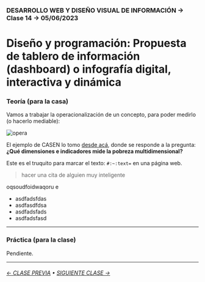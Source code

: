 ### DESARROLLO WEB Y DISEÑO VISUAL DE INFORMACIÓN → Clase 14 → 05/06/2023

# Diseño y programación: Propuesta de tablero de información (dashboard) o infografía digital, interactiva y dinámica

### Teoría (para la casa)

Vamos a trabajar la operacionalización de un concepto, para poder medirlo (o hacerlo mediable):

![opera](https://github.com/profesorfaco/dno097-2024/assets/7999767/96f5bceb-5e9a-4603-8370-731071342139)

El ejemplo de CASEN lo tomo [desde acá](https://observatorio.ministeriodesarrollosocial.gob.cl/preguntas-frecuentes), donde se responde a la pregunta: **¿Qué dimensiones e indicadores mide la pobreza multidimensional?**

Este es el truquito para marcar el texto: `#:~:text=` en una página web.

> hacer una cita de alguien muy inteligente

oqsoudfoidwaqoru e
- asdfadsfdas
- asdfasdfdsa
- asdfadsfads
- asdfadsfasd

- - - - - - - - - - - - - - 

### Práctica (para la clase)

Pendiente.

- - - - - - - 

###### [← CLASE PREVIA](https://github.com/profesorfaco/dno097-2024/tree/main/clase-13) • [SIGUIENTE CLASE →](https://github.com/profesorfaco/dno097-2024/tree/main/clase-15)
